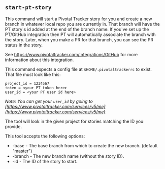 ## `start-pt-story`

This command will start a Pivotal Tracker story for you and create a new
branch in whatever local repo you are currently in. That branch will have the
PT story's id added at the end of the branch name. If you've set up the
PT/GitHub integration then PT will automatically associate the branch with the
story. Later, when you make a PR for that branch, you can see the PR status in
the story.

See https://www.pivotaltracker.com/integrations/GitHub for more information
about this integration.

This command expects a config file at `$HOME/.pivotaltrackerrc` to exist. That
file must look like this:

    project_id = 1234567
    token = <your PT token here>
    user_id = <your PT user id here>

_Note: You can get your `user_id` by going to [https://www.pivotaltracker.com/services/v5/me](https://www.pivotaltracker.com/services/v5/me)_

The tool will look in the given project for stories matching the ID you provide.

This tool accepts the following options:

* -base - The base branch from which to create the new branch. (default "master")
* -branch - The new branch name (without the story ID).
* -id - The ID of the story to start.
